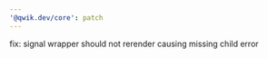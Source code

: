 ```yaml
---
'@qwik.dev/core': patch
---
```


fix: signal wrapper should not rerender causing missing child error
